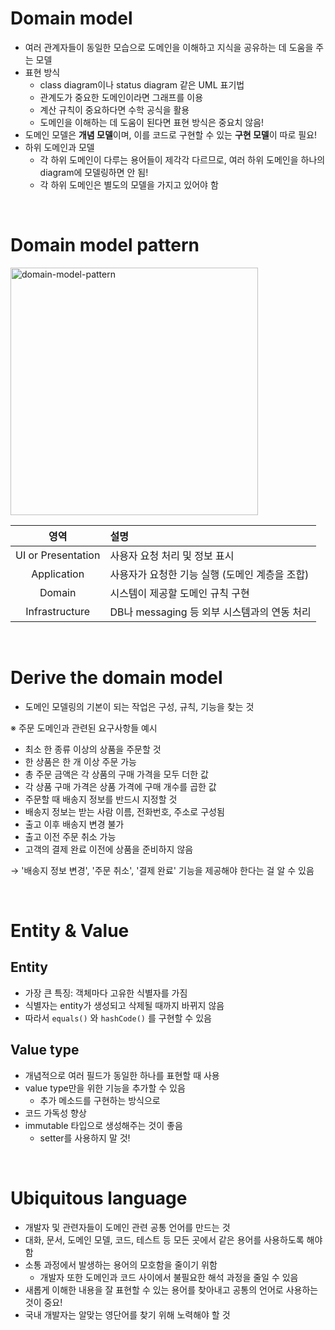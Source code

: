 # Domain model

- 여러 관계자들이 동일한 모습으로 도메인을 이해하고 지식을 공유하는 데 도움을 주는 모델
- 표현 방식
  - class diagram이나 status diagram 같은 UML 표기법
  - 관계도가 중요한 도메인이라면 그래프를 이용
  - 계산 규칙이 중요하다면 수학 공식을 활용
  - 도메인을 이해하는 데 도움이 된다면 표현 방식은 중요치 않음!
- 도메인 모델은 **개념 모델**이며, 이를 코드로 구현할 수 있는 **구현 모델**이 따로 필요!
- 하위 도메인과 모델
  - 각 하위 도메인이 다루는 용어들이 제각각 다르므로, 여러 하위 도메인을 하나의 diagram에 모델링하면 안 됨!
  - 각 하위 도메인은 별도의 모델을 가지고 있어야 함

<br>

# Domain model pattern

<img width="396" alt="domain-model-pattern" src="https://github.com/nmin11/TIL/assets/75058239/2b59157d-93b6-4cb6-a0de-580030cf743e">

|        영역        | 설명                                           |
| :----------------: | :--------------------------------------------- |
| UI or Presentation | 사용자 요청 처리 및 정보 표시                  |
|    Application     | 사용자가 요청한 기능 실행 (도메인 계층을 조합) |
|       Domain       | 시스템이 제공할 도메인 규칙 구현               |
|   Infrastructure   | DB나 messaging 등 외부 시스템과의 연동 처리    |

<br>

# Derive the domain model

- 도메인 모델링의 기본이 되는 작업은 구성, 규칙, 기능을 찾는 것

※ 주문 도메인과 관련된 요구사항들 예시

- 최소 한 종류 이상의 상품을 주문할 것
- 한 상품은 한 개 이상 주문 가능
- 총 주문 금액은 각 상품의 구매 가격을 모두 더한 값
- 각 상품 구매 가격은 상품 가격에 구매 개수를 곱한 값
- 주문할 때 배송지 정보를 반드시 지정할 것
- 배송지 정보는 받는 사람 이름, 전화번호, 주소로 구성됨
- 출고 이후 배송지 변경 불가
- 출고 이전 주문 취소 가능
- 고객의 결제 완료 이전에 상품을 준비하지 않음

→ '배송지 정보 변경', '주문 취소', '결제 완료' 기능을 제공해야 한다는 걸 알 수 있음

<br>

# Entity & Value

## Entity

- 가장 큰 특징: 객체마다 고유한 식별자를 가짐
- 식별자는 entity가 생성되고 삭제될 때까지 바뀌지 않음
- 따라서 `equals()` 와 `hashCode()` 를 구현할 수 있음

## Value type

- 개념적으로 여러 필드가 동일한 하나를 표현할 때 사용
- value type만을 위한 기능을 추가할 수 있음
  - 추가 메소드를 구현하는 방식으로
- 코드 가독성 향상
- immutable 타입으로 생성해주는 것이 좋음
  - setter를 사용하지 말 것!

<br>

# Ubiquitous language

- 개발자 및 관련자들이 도메인 관련 공통 언어를 만드는 것
- 대화, 문서, 도메인 모델, 코드, 테스트 등 모든 곳에서 같은 용어를 사용하도록 해야 함
- 소통 과정에서 발생하는 용어의 모호함을 줄이기 위함
  - 개발자 또한 도메인과 코드 사이에서 불필요한 해석 과정을 줄일 수 있음
- 새롭게 이해한 내용을 잘 표현할 수 있는 용어를 찾아내고 공통의 언어로 사용하는 것이 중요!
- 국내 개발자는 알맞는 영단어를 찾기 위해 노력해야 할 것
